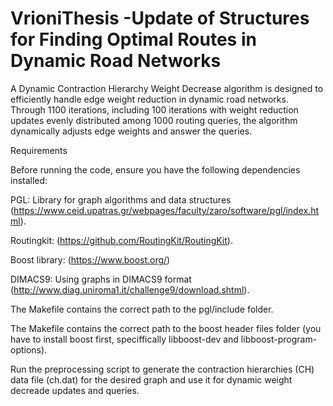 # VrioniThesis -Update of Structures for Finding Optimal Routes in Dynamic Road Networks

A Dynamic Contraction Hierarchy Weight Decrease algorithm is designed to efficiently handle edge weight reduction in dynamic road networks. Through 1100 iterations, including 100 iterations with weight reduction updates evenly distributed among 1000 routing queries, the algorithm dynamically adjusts edge weights and answer the queries.

Requirements

Before running the code, ensure you have the following dependencies installed:

PGL: Library for graph algorithms and data structures (https://www.ceid.upatras.gr/webpages/faculty/zaro/software/pgl/index.html).

Routingkit: (https://github.com/RoutingKit/RoutingKit).

Boost library: (https://www.boost.org/)

DIMACS9: Using graphs in DIMACS9 format (http://www.diag.uniroma1.it/challenge9/download.shtml).

The Makefile contains the correct path to the pgl/include folder.

The Makefile contains the correct path to the boost header files folder (you have to install boost first, speciffically libboost-dev and libboost-program-options).

Run the preprocessing script to generate the contraction hierarchies (CH) data file (ch.dat) for the desired graph and use it for dynamic weight decreade updates and queries.
